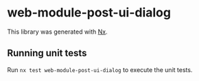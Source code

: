 # web-module-post-ui-dialog

This library was generated with [Nx](https://nx.dev).

## Running unit tests

Run `nx test web-module-post-ui-dialog` to execute the unit tests.
